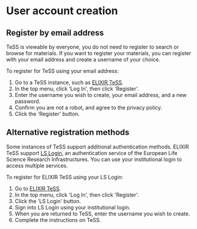 # User account creation

## Register by email address

TeSS is viewable by everyone, you do not need to register to search or browse for materials. If you want to register your materials, you can register with your email address and create a username of your choice. 

To register for TeSS using your email address:

1. Go to a TeSS instance, such as [ELIXIR TeSS](https://tess.elixir-europe.org/).
2. In the top menu, click 'Log In', then click 'Register'.
3. Enter the username you wish to create, your email address, and a new password. 
4. Confirm you are not a robot, and agree to the privacy policy.
5. Click the 'Register' button.


## Alternative registration methods

Some instances of TeSS support additional authentication methods. ELIXIR TeSS support [LS Login](https://lifescience-ri.eu/ls-login/users/how-to-get-and-use-life-science-id.html), an authentication service of the European Life Science Research Infrastructures. You can use your institutional login to access multiple services.


To register for ELIXIR TeSS using your LS Login:

1. Go to [ELIXIR TeSS](https://tess.elixir-europe.org/).
2. In the top menu, click 'Log In', then click 'Register'.
3. Click the 'LS Login' button.
4. Sign into LS Login using your institutional login.
5. When you are returned to TeSS, enter the username you wish to create.
6. Complete the instructions on TeSS.
